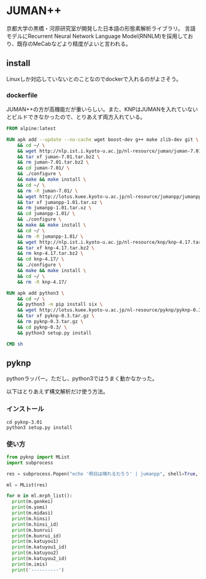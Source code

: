 # JUMAN++

京都大学の黒橋・河原研究室が開発した日本語の形態素解析ライブラリ。
言語モデルにRecurrent Neural Network Language Model(RNNLM)を採用しており、既存のMeCabなどより精度がよいと言われる。

## install

Linuxしか対応していないとのことなのでdockerで入れるのがよさそう。

### dockerfile

JUMAN++の方が高機能だが重いらしい。また、KNPはJUMANを入れていないとビルドできなかったので、とりあえず両方入れている。

```dockerfile
FROM alpine:latest

RUN apk add --update --no-cache wget boost-dev g++ make zlib-dev git \
    && cd ~/ \
    && wget http://nlp.ist.i.kyoto-u.ac.jp/nl-resource/juman/juman-7.01.tar.bz2 \
    && tar xf juman-7.01.tar.bz2 \
    && rm juman-7.01.tar.bz2 \
    && cd juman-7.01/ \
    && ./configure \
    && make && make install \
    && cd ~/ \
    && rm -R juman-7.01/ \
    && wget http://lotus.kuee.kyoto-u.ac.jp/nl-resource/jumanpp/jumanpp-1.01.tar.xz \
    && tar xf jumanpp-1.01.tar.xz \
    && rm jumanpp-1.01.tar.xz \
    && cd jumanpp-1.01/ \
    && ./configure \
    && make && make install \
    && cd ~/ \
    && rm -R jumanpp-1.01/ \
    && wget http://nlp.ist.i.kyoto-u.ac.jp/nl-resource/knp/knp-4.17.tar.bz2 \
    && tar xf knp-4.17.tar.bz2 \
    && rm knp-4.17.tar.bz2 \
    && cd knp-4.17/ \
    && ./configure \
    && make && make install \
    && cd ~/ \
    && rm -R knp-4.17/

RUN apk add python3 \
    && cd ~/ \
    && python3 -m pip install six \
    && wget http://lotus.kuee.kyoto-u.ac.jp/nl-resource/pyknp/pyknp-0.3.tar.gz \
    && tar xf pyknp-0.3.tar.gz \
    && rm pyknp-0.3.tar.gz \
    && cd pyknp-0.3/ \
    && python3 setup.py install

CMD sh
```

## pyknp

pythonラッパー。ただし、python3ではうまく動かなかった。

以下はとりあえず構文解析だけ使う方法。

### インストール

```
cd pyknp-3.01
python3 setup.py install
```

### 使い方

```py
from pyknp import MList
import subprocess

res = subprocess.Popen("echo '明日は晴れるだろう' | jumanpp", shell=True, stdout=subprocess.PIPE).communicate()[0].decode('utf-8')

ml = MList(res)

for m in ml.mrph_list():
  print(m.genkei)
  print(m.yomi)
  print(m.midasi)
  print(m.hinsi)
  print(m.hinsi_id)
  print(m.bunrui)
  print(m.bunrui_id)
  print(m.katuyou1)
  print(m.katuyou1_id)
  print(m.katuyou2)
  print(m.katuyou2_id)
  print(m.imis)
  print('----------')

```
